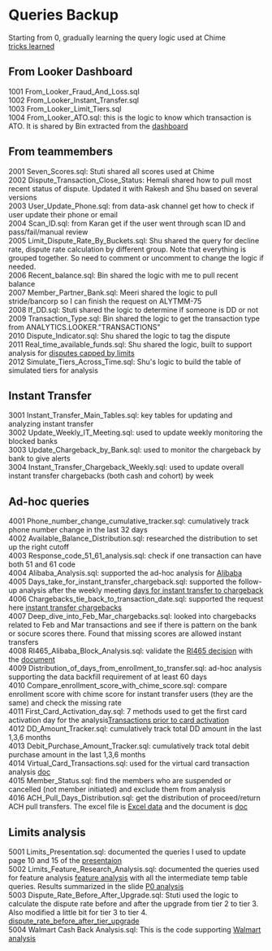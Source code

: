 # Queries Backup
Starting from 0, gradually learning the query logic used at Chime\
[tricks learned](https://docs.google.com/document/d/1Z5V8FhfCzu4Ve260wrZRJjorSxIZ-2uxfUdKmTBVnFk/edit)

## From Looker Dashboard
1001 From_Looker_Fraud_And_Loss.sql\
1002 From_Looker_Instant_Transfer.sql\
1003 From_Looker_Limit_Tiers.sql\
1004 From_Looker_ATO.sql: this is the logic to know which transaction is ATO. It is shared by Bin extracted from the [dashboard](https://chime.looker.com/dashboards-next/1349)

## From teammembers
2001 Seven_Scores.sql: Stuti shared all scores used at Chime\
2002 Dispute_Transaction_Close_Status: Hemali shared how to pull most recent status of dispute. Updated it with Rakesh and Shu based on several versions\
2003 User_Update_Phone.sql: from data-ask channel get how to check if user update their phone or email\
2004 Scan_ID.sql: from Karan get if the user went through scan ID and pass/fail/manual review\
2005 Limit_Dispute_Rate_By_Buckets.sql: Shu shared the query for decline rate, dispute rate calculation by different group. Note that everything is grouped together. So need to comment or uncomment to change the logic if needed.\
2006 Recent_balance.sql: Bin shared the logic with me to pull recent balance\
2007 Member_Partner_Bank.sql: Meeri shared the logic to pull stride/bancorp so I can finish the request on ALYTMM-75\
2008 If_DD.sql: Stuti shared the logic to determine if someone is DD or not\
2009 Transaction_Type.sql: Bin shared the logic to get the transaction type from ANALYTICS.LOOKER."TRANSACTIONS" \
2010 Dispute_Indicator.sql: Shu shared the logic to tag the dispute\
2011 Real_time_available_funds.sql: Shu shared the logic, built to support analysis for [disputes capped by limits](https://docs.google.com/spreadsheets/d/1HtIoJrf7BqJE6URUcX6YL4vc4eTILmg4sSrQfD2FjPU/edit?ts=606519e4#gid=0)<br>
2012 Simulate_Tiers_Across_Time.sql: Shu's logic to build the table of simulated tiers for analysis

## Instant Transfer
3001 Instant_Transfer_Main_Tables.sql: key tables for updating and analyzing instant transfer\
3002 Update_Weekly_IT_Meeting.sql: used to update weekly monitoring the blocked banks\
3003 Update_Chargeback_by_Bank.sql: used to monitor the chargeback by bank to give alerts\
3004 Instant_Transfer_Chargeback_Weekly.sql: used to update overall instant transfer chargebacks (both cash and cohort) by week

## Ad-hoc queries
4001 Phone_number_change_cumulative_tracker.sql: cumulatively track phone number change in the last 32 days\
4002 Available_Balance_Distribution.sql: researched the distribution to set up the right cutoff\
4003 Response_code_51_61_analysis.sql: check if one transaction can have both 51 and 61 code\
4004 Alibaba_Analysis.sql: supported the ad-hoc analysis for [Alibaba](https://docs.google.com/document/d/1Z_De49MtG56AdRa_FE4lgHpyoRW6uQ7diKMNwkB-wuQ/edit) <br/>
4005 Days_take_for_instant_transfer_chargeback.sql: supported the follow-up analysis after the weekly meeting [days for instant transfer to chargeback](https://docs.google.com/document/d/1R6riAlQeNHjZ8aRbDdk2tnZWvIxLlfvBA2sgtpXYjok/edit) <br/>
4006 Chargebacks_tie_back_to_transaction_date.sql: supported the request here [instant transfer chargebacks](https://docs.google.com/spreadsheets/d/1kFga0lzeyIQ_OrLvXrjeXuCRi04FRnxvBk4DhMOTgWM/edit?ts=60494835#gid=438205306) <br/>
4007 Deep_dive_into_Feb_Mar_chargebacks.sql: looked into chargebacks related to Feb and Mar transactions and see if there is pattern on the bank or socure scores there. Found that missing scores are allowed instant transfers\
4008 RI465_Alibaba_Block_Analysis.sql: validate the [RI465 decision](https://chime.atlassian.net/browse/RI-465) with the [document](https://docs.google.com/document/d/1kyB5wIrEy1mhivQ74xbEH40xXej8wZpQVOJcrF8GnG8/edit#) <br/> 
4009 Distribution_of_days_from_enrollment_to_transfer.sql: ad-hoc analysis supporting the data backfill requirement of at least 60 days\
4010 Compare_enrollment_score_with_chime_score.sql: compare enrollment score with chime score for instant transfer users (they are the same) and check the missing rate\
4011 First_Card_Activation_day.sql: 7 methods used to get the first card activation day for the analysis[Transactions prior to card activation](https://docs.google.com/document/d/1tKEuecSFfQo4jtn5ZCOmXhXVkFaBFMkXLqVIKiP8V3E/edit#) <br/>
4012 DD_Amount_Tracker.sql: cumulatively track total DD amount in the last 1,3,6 months\
4013 Debit_Purchase_Amount_Tracker.sql: cumulatively track total debit purchase amount in the last 1,3,6 months\
4014 Virtual_Card_Transactions.sql: used for the virtual card transaction analysis [doc](https://docs.google.com/document/d/1Hcpq5Aqgc7H6Bu9IeU7xdisCySX5qHez1MrewomBzs0/edit#heading=h.75r11l61c0on) <br/>
4015 Member_Status.sql: find the members who are suspended or cancelled (not member initiated) and exclude them from analysis\
4016 ACH_Pull_Days_Distribution.sql: get the distribution of proceed/return ACH pull transfers. The excel file is [Excel data](https://docs.google.com/spreadsheets/d/1d3c-1-1ftpTCODh4Azn4SaD6wyXD5Hp1HZ--xIJ2rbs/edit#gid=1794551769) and the document is [doc](https://docs.google.com/document/d/1780t_rL93RK0Ro9o-G1IpI8dsKko1dqeI5t0sClMT-s/edit) <br/>

## Limits analysis
5001 Limits_Presentation.sql: documented the queries I used to update page 10 and 15 of the [presentaion](https://docs.google.com/presentation/d/1FovHs6LSREvmq-a0UVUwwIP77z2ocbWe2YlS7CBsjg4/edit#slide=id.g62bd80da81_0_529) <br/>
5002 Limits_Feature_Research_Analysis.sql: documented the queries used for feature analysis [feature analysis](https://docs.google.com/document/d/1Dcj97uDBjBn-N6Ybf0YCMyWhvETEX3c7jJKSEkw4BmU/edit#heading=h.5ws9etdhs4mi) with all the intermediate temp table queries. Results summarized in the slide [P0 analysis](https://docs.google.com/presentation/d/1tsdNx17c4Ta5AZaCaVK6xpC01LGoH0toyEQr-xhgAeA/edit#slide=id.gc4f7623fb2_0_0) <br/>
5003 Dispute_Rate_Before_After_Upgrade.sql: Stuti used the logic to calculate the dispute rate before and after the upgrade from tier 2 to tier 3. Also modified a little bit for tier 3 to tier 4. [dispute_rate_before_after_tier_upgrade](https://docs.google.com/spreadsheets/d/1K9YfpAQv8JiPUmaA4p3yonBm0gyy8BmlX45decIvwJ8/edit#gid=404191872) <br/>
5004 Walmart Cash Back Analysis.sql: This is the code supporting [Walmart analysis](https://docs.google.com/document/d/1I156jt55ggvJbp2MuNnvLTjxWKCk1_S4McjGhLUuGsk/edit) <br/>
